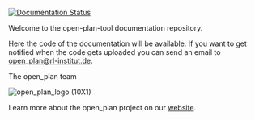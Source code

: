 [![Documentation Status](https://readthedocs.org/projects/open-plan-documentation/badge/?version=latest)](https://open-plan-documentation.readthedocs.io/en/latest/?badge=latest)

Welcome to the open-plan-tool documentation repository.

Here the code of the documentation will be available. If you want to get notified when the code gets uploaded you can send an email to open_plan@rl-institut.de.

The open_plan team

![open_plan_logo (10X1)](https://user-images.githubusercontent.com/70587431/144256918-974fcefd-29f5-4b2f-b68b-6468327ef50b.png)

Learn more about the open_plan project on our [website](https://open-plan-tool.org/).
